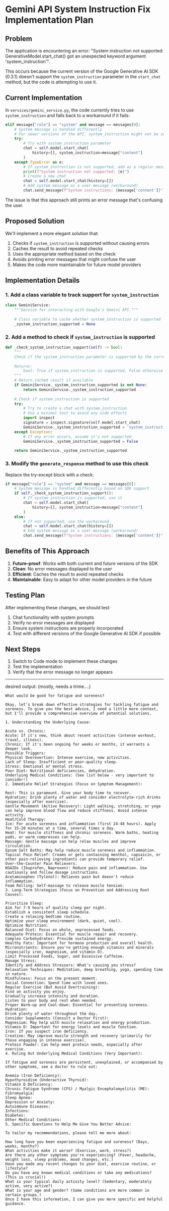 # Gemini API System Instruction Fix Implementation Plan

## Problem

The application is encountering an error: "System instruction not supported: GenerativeModel.start_chat() got an unexpected keyword argument 'system_instruction'".

This occurs because the current version of the Google Generative AI SDK (0.3.1) doesn't support the `system_instruction` parameter in the `start_chat` method, but the code is attempting to use it.

## Current Implementation

In `services/gemini_service.py`, the code currently tries to use `system_instruction` and falls back to a workaround if it fails:

```python
elif message["role"] == "system" and message == messages[0]:
    # System message is handled differently
    # For newer versions of the API, system_instruction might not be supported
    try:
        # Try with system_instruction parameter
        chat = self.model.start_chat(
            history=[], system_instruction=message["content"]
        )
    except TypeError as e:
        # If system_instruction is not supported, add as a regular message
        print(f"System instruction not supported: {e}")
        # Create a new chat
        chat = self.model.start_chat(history=[])
        # Add system message as a user message (workaround)
        chat.send_message(f"System instructions: {message['content']}")
```

The issue is that this approach still prints an error message that's confusing the user.

## Proposed Solution

We'll implement a more elegant solution that:

1. Checks if `system_instruction` is supported without causing errors
2. Caches the result to avoid repeated checks
3. Uses the appropriate method based on the check
4. Avoids printing error messages that might confuse the user
5. Makes the code more maintainable for future model providers

## Implementation Details

### 1. Add a class variable to track support for `system_instruction`

```python
class GeminiService:
    """Service for interacting with Google's Gemini API."""
    
    # Class variable to cache whether system_instruction is supported
    _system_instruction_supported = None
```

### 2. Add a method to check if `system_instruction` is supported

```python
def _check_system_instruction_support(self) -> bool:
    """
    Check if the system_instruction parameter is supported by the current SDK version.
    
    Returns:
        bool: True if system_instruction is supported, False otherwise
    """
    # Return cached result if available
    if GeminiService._system_instruction_supported is not None:
        return GeminiService._system_instruction_supported
    
    # Check if system_instruction is supported
    try:
        # Try to create a chat with system_instruction
        # Use a minimal test to avoid any side effects
        import inspect
        signature = inspect.signature(self.model.start_chat)
        GeminiService._system_instruction_supported = 'system_instruction' in signature.parameters
    except Exception:
        # If any error occurs, assume it's not supported
        GeminiService._system_instruction_supported = False
    
    return GeminiService._system_instruction_supported
```

### 3. Modify the `generate_response` method to use this check

Replace the try-except block with a check:

```python
if message["role"] == "system" and message == messages[0]:
    # System message is handled differently based on SDK support
    if self._check_system_instruction_support():
        # If system_instruction is supported, use it
        chat = self.model.start_chat(
            history=[], system_instruction=message["content"]
        )
    else:
        # If not supported, use the workaround
        chat = self.model.start_chat(history=[])
        # Add system message as a user message (workaround)
        chat.send_message(f"System instructions: {message['content']}")
```

## Benefits of This Approach

1. **Future-proof**: Works with both current and future versions of the SDK
2. **Clean**: No error messages displayed to the user
3. **Efficient**: Caches the result to avoid repeated checks
4. **Maintainable**: Easy to adapt for other model providers in the future

## Testing Plan

After implementing these changes, we should test:

1. Chat functionality with system prompts
2. Verify no error messages are displayed
3. Ensure system instructions are properly incorporated
4. Test with different versions of the Google Generative AI SDK if possible

## Next Steps

1. Switch to Code mode to implement these changes
2. Test the implementation
3. Verify that the error message no longer appears

---


desired output:
(mostly, needs a trime....)
```
What would be good for fatigue and soreness?

Okay, let's break down effective strategies for tackling fatigue and soreness. To give you the best advice, I need a little more context, but I'll provide a comprehensive overview of potential solutions.

1. Understanding the Underlying Cause:

Acute vs. Chronic:
Acute: If it's new, think about recent activities (intense workout, travel, illness).
Chronic: If it's been ongoing for weeks or months, it warrants a deeper look.
Possible Triggers:
Physical Overexertion: Intense exercise, new activities.
Lack of Sleep: Insufficient or poor-quality sleep.
Stress: Emotional or mental stress.
Poor Diet: Nutritional deficiencies, dehydration.
Underlying Medical Conditions: (See list below - very important to consider!)
2. Immediate Relief Strategies (Focus on Symptom Management):

Rest: This is paramount. Give your body time to recover.
Hydration: Drink plenty of water and consider electrolyte-rich drinks (especially after exercise).
Gentle Movement (Active Recovery): Light walking, stretching, or yoga can help improve blood flow and reduce stiffness. Avoid intense activity.
Heat/Cold Therapy:
Ice: For acute soreness and inflammation (first 24-48 hours). Apply for 15-20 minutes at a time, several times a day.
Heat: For muscle stiffness and chronic soreness. Warm baths, heating pads, or warm compresses can help.
Massage: Gentle massage can help relax muscles and improve circulation.
Epsom Salt Baths: May help reduce muscle soreness and inflammation.
Topical Pain Relief: Creams or gels containing menthol, capsaicin, or other pain-relieving ingredients can provide temporary relief.
Over-the-Counter Pain Relievers:
NSAIDs (Ibuprofen, Naproxen): Reduce pain and inflammation. Use cautiously and follow dosage instructions.
Acetaminophen (Tylenol): Relieves pain but doesn't reduce inflammation.
Foam Rolling: Self-massage to release muscle tension.
3. Long-Term Strategies (Focus on Prevention and Addressing Root Causes):

Prioritize Sleep:
Aim for 7-9 hours of quality sleep per night.
Establish a consistent sleep schedule.
Create a relaxing bedtime routine.
Optimize your sleep environment (dark, quiet, cool).
Optimize Nutrition:
Balanced Diet: Focus on whole, unprocessed foods.
Adequate Protein: Essential for muscle repair and recovery.
Complex Carbohydrates: Provide sustained energy.
Healthy Fats: Important for hormone production and overall health.
Micronutrients: Ensure you're getting enough vitamins and minerals (especially iron, magnesium, and vitamin D).
Limit Processed Foods, Sugar, and Excessive Caffeine.
Manage Stress:
Identify and Address Stressors: What's causing you stress?
Relaxation Techniques: Meditation, deep breathing, yoga, spending time in nature.
Mindfulness: Focus on the present moment.
Social Connection: Spend time with loved ones.
Regular Exercise (But Avoid Overtraining):
Find an activity you enjoy.
Gradually increase intensity and duration.
Listen to your body and rest when needed.
Proper Warm-up and Cool-down: Essential for preventing soreness.
Hydration:
Drink plenty of water throughout the day.
Consider Supplements (Consult a Doctor First):
Magnesium: May help with muscle relaxation and energy production.
Vitamin D: Important for energy levels and muscle function.
Iron: If you suspect iron deficiency.
Creatine: May improve muscle strength and recovery (primarily for those engaging in intense exercise).
Protein Powder: Can help meet protein needs, especially after exercise.
4. Ruling Out Underlying Medical Conditions (Very Important):

If fatigue and soreness are persistent, unexplained, or accompanied by other symptoms, see a doctor to rule out:

Anemia (Iron Deficiency):
Hypothyroidism (Underactive Thyroid):
Vitamin D Deficiency:
Chronic Fatigue Syndrome (CFS) / Myalgic Encephalomyelitis (ME):
Fibromyalgia:
Sleep Apnea:
Depression or Anxiety:
Autoimmune Diseases:
Infections:
Diabetes:
Other Medical Conditions:
5. Specific Questions to Help Me Give You Better Advice:

To tailor my recommendations, please tell me more about:

How long have you been experiencing fatigue and soreness? (Days, weeks, months?)
What activities make it worse? (Exercise, work, stress?)
Are there any other symptoms you're experiencing? (Fever, headache, weight loss, sleep problems, mood changes, etc.)
Have you made any recent changes to your diet, exercise routine, or lifestyle?
Do you have any known medical conditions or take any medications? (This is crucial!)
What is your typical daily activity level? (Sedentary, moderately active, very active?)
What is your age and gender? (Some conditions are more common in certain groups.)
Once I have this information, I can give you more specific and helpful guidance.
```